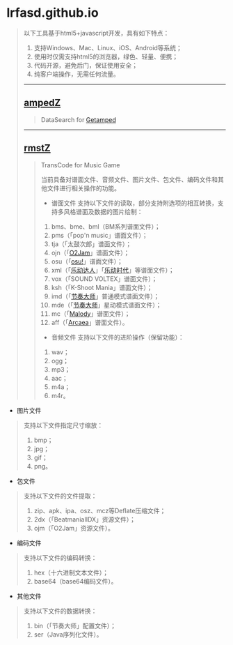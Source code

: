# lrfasd.github.io
>以下工具基于html5+javascript开发，具有如下特点：
>1. 支持Windows、Mac、Linux、iOS、Android等系统；
>2. 使用时仅需支持html5的浏览器，绿色、轻量、便携；
>3. 代码开源，避免后门，保证使用安全；
>4. 纯客户端操作，无需任何流量。
>
>---
>
>## [ampedZ](https://lrfasd.github.io/ampedZ)
>>DataSearch for [Getamped](http://bfo.sdo.com)
>
>---
>
>## [rmstZ](https://lrfasd.github.io/rmstZ)
>>TransCode for Music Game
>>
>>当前具备对谱面文件、音频文件、图片文件、包文件、编码文件和其他文件进行相关操作的功能。
>>
>>* 谱面文件
>>支持以下文件的读取，部分支持附选项的相互转换，支持多风格谱面及数据的图片绘制：
>>1. bms、bme、bml（BM系列谱面文件）；
>>2. pms（「pop'n music」谱面文件）；
>>3. tja（「太鼓次郎」谱面文件）；
>>4. ojn（「[O2Jam](http://www.o2jam.com)」谱面文件）；
>>5. osu（「[osu!](https://osu.ppy.sh)」谱面文件）；
>>6. xml（「[乐动达人](http://yd2012.redatoms.com)」「[乐动时代](http://www.ydsd.com)」等谱面文件）；
>>7. vox（「SOUND VOLTEX」谱面文件）；
>>8. ksh（「K-Shoot Mania」谱面文件）；
>>9. imd（「[节奏大师](http://da.qq.com)」普通模式谱面文件）；
>>10. mde（「[节奏大师](http://da.qq.com)」星动模式谱面文件）；
>>11. mc（「[Malody](http://m.mugzone.net)」谱面文件）；
>>12. aff（「[Arcaea](https://arcaea.lowiro.com)」谱面文件）。
>>
>>* 音频文件
>>支持以下文件的进阶操作（保留功能）：
>>1. wav；
>>2. ogg；
>>3. mp3；
>>4. aac；
>>5. m4a；
>>6. m4r。

* 图片文件
>支持以下文件指定尺寸缩放：
>1. bmp；
>2. jpg；
>3. gif；
>4. png。

* 包文件
>支持以下文件的文件提取：
>1. zip、apk、ipa、osz、mcz等Deflate压缩文件；
>2. 2dx（「BeatmaniaIIDX」资源文件）；
>3. ojm（「O2Jam」资源文件）。

* 编码文件
>支持以下文件的编码转换：
>1. hex（十六进制文本文件）；
>2. base64（base64编码文件）。

* 其他文件
>支持以下文件的数据转换：
>1. bin（「节奏大师」配置文件）；
>2. ser（Java序列化文件）。
